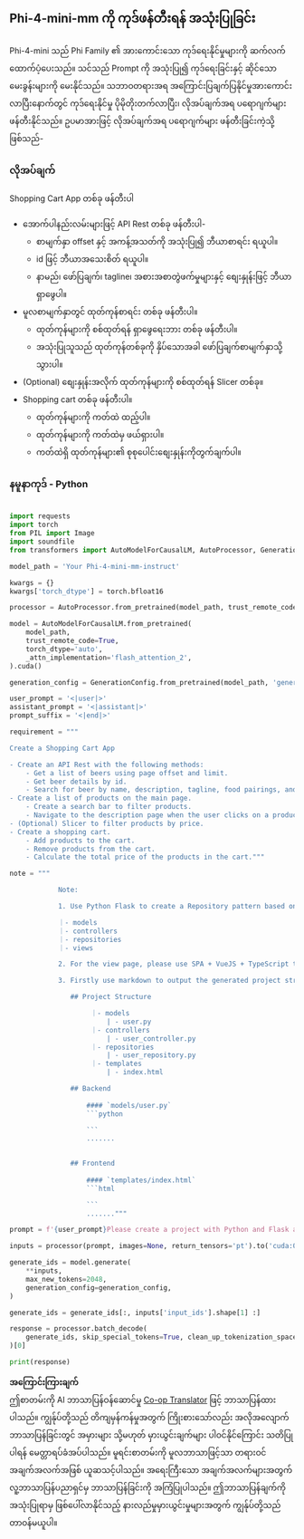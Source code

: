 <!--
CO_OP_TRANSLATOR_METADATA:
{
  "original_hash": "e7bb23ac4d9ef7b419305d8a5745b7aa",
  "translation_date": "2025-07-09T19:36:06+00:00",
  "source_file": "md/02.Application/02.Code/Phi4/GenProjectCode/README.md",
  "language_code": "my"
}
-->
## **Phi-4-mini-mm ကို ကုဒ်ဖန်တီးရန် အသုံးပြုခြင်း**

Phi-4-mini သည် Phi Family ၏ အားကောင်းသော ကုဒ်ရေးနိုင်မှုများကို ဆက်လက်ထောက်ပံ့ပေးသည်။ သင်သည် Prompt ကို အသုံးပြု၍ ကုဒ်ရေးခြင်းနှင့် ဆိုင်သော မေးခွန်းများကို မေးနိုင်သည်။ သဘာဝတရားအရ အကြောင်းပြချက်ပြနိုင်မှုအားကောင်းလာပြီးနောက်တွင် ကုဒ်ရေးနိုင်မှု ပိုမိုတိုးတက်လာပြီး၊ လိုအပ်ချက်အရ ပရောဂျက်များ ဖန်တီးနိုင်သည်။ ဥပမာအားဖြင့် လိုအပ်ချက်အရ ပရောဂျက်များ ဖန်တီးခြင်းကဲ့သို့ဖြစ်သည်-

### **လိုအပ်ချက်**

Shopping Cart App တစ်ခု ဖန်တီးပါ

- အောက်ပါနည်းလမ်းများဖြင့် API Rest တစ်ခု ဖန်တီးပါ-
    - စာမျက်နှာ offset နှင့် အကန့်အသတ်ကို အသုံးပြု၍ ဘီယာစာရင်း ရယူပါ။
    - id ဖြင့် ဘီယာအသေးစိတ် ရယူပါ။
    - နာမည်၊ ဖော်ပြချက်၊ tagline၊ အစားအစာတွဲဖက်မှုများနှင့် စျေးနှုန်းဖြင့် ဘီယာ ရှာဖွေပါ။
- မူလစာမျက်နှာတွင် ထုတ်ကုန်စာရင်း တစ်ခု ဖန်တီးပါ။
    - ထုတ်ကုန်များကို စစ်ထုတ်ရန် ရှာဖွေရေးဘား တစ်ခု ဖန်တီးပါ။
    - အသုံးပြုသူသည် ထုတ်ကုန်တစ်ခုကို နှိပ်သောအခါ ဖော်ပြချက်စာမျက်နှာသို့ သွားပါ။
- (Optional) စျေးနှုန်းအလိုက် ထုတ်ကုန်များကို စစ်ထုတ်ရန် Slicer တစ်ခု။
- Shopping cart တစ်ခု ဖန်တီးပါ။
    - ထုတ်ကုန်များကို ကတ်ထဲ ထည့်ပါ။
    - ထုတ်ကုန်များကို ကတ်ထဲမှ ဖယ်ရှားပါ။
    - ကတ်ထဲရှိ ထုတ်ကုန်များ၏ စုစုပေါင်းစျေးနှုန်းကိုတွက်ချက်ပါ။

### **နမူနာကုဒ် - Python**


```python

import requests
import torch
from PIL import Image
import soundfile
from transformers import AutoModelForCausalLM, AutoProcessor, GenerationConfig,pipeline,AutoTokenizer

model_path = 'Your Phi-4-mini-mm-instruct'

kwargs = {}
kwargs['torch_dtype'] = torch.bfloat16

processor = AutoProcessor.from_pretrained(model_path, trust_remote_code=True)

model = AutoModelForCausalLM.from_pretrained(
    model_path,
    trust_remote_code=True,
    torch_dtype='auto',
    _attn_implementation='flash_attention_2',
).cuda()

generation_config = GenerationConfig.from_pretrained(model_path, 'generation_config.json')

user_prompt = '<|user|>'
assistant_prompt = '<|assistant|>'
prompt_suffix = '<|end|>'

requirement = """

Create a Shopping Cart App

- Create an API Rest with the following methods:
    - Get a list of beers using page offset and limit.
    - Get beer details by id.
    - Search for beer by name, description, tagline, food pairings, and price.
- Create a list of products on the main page.
    - Create a search bar to filter products.
    - Navigate to the description page when the user clicks on a product.
- (Optional) Slicer to filter products by price.
- Create a shopping cart.
    - Add products to the cart.
    - Remove products from the cart.
    - Calculate the total price of the products in the cart."""

note = """ 

            Note:

            1. Use Python Flask to create a Repository pattern based on the following structure to generate the files

            ｜- models
            ｜- controllers
            ｜- repositories
            ｜- views

            2. For the view page, please use SPA + VueJS + TypeScript to build

            3. Firstly use markdown to output the generated project structure (including directories and files), and then generate the  file names and corresponding codes step by step, output like this 

               ## Project Structure

                    ｜- models
                        | - user.py
                    ｜- controllers
                        | - user_controller.py
                    ｜- repositories
                        | - user_repository.py
                    ｜- templates
                        | - index.html

               ## Backend
                 
                   #### `models/user.py`
                   ```python

                   ```
                   .......
               

               ## Frontend
                 
                   #### `templates/index.html`
                   ```html

                   ```
                   ......."""

prompt = f'{user_prompt}Please create a project with Python and Flask according to the following requirements：\n{requirement}{note}{prompt_suffix}{assistant_prompt}'

inputs = processor(prompt, images=None, return_tensors='pt').to('cuda:0')

generate_ids = model.generate(
    **inputs,
    max_new_tokens=2048,
    generation_config=generation_config,
)

generate_ids = generate_ids[:, inputs['input_ids'].shape[1] :]

response = processor.batch_decode(
    generate_ids, skip_special_tokens=True, clean_up_tokenization_spaces=False
)[0]

print(response)

```

**အကြောင်းကြားချက်**  
ဤစာတမ်းကို AI ဘာသာပြန်ဝန်ဆောင်မှု [Co-op Translator](https://github.com/Azure/co-op-translator) ဖြင့် ဘာသာပြန်ထားပါသည်။ ကျွန်ုပ်တို့သည် တိကျမှန်ကန်မှုအတွက် ကြိုးစားသော်လည်း အလိုအလျောက် ဘာသာပြန်ခြင်းတွင် အမှားများ သို့မဟုတ် မှားယွင်းချက်များ ပါဝင်နိုင်ကြောင်း သတိပြုပါရန် မေတ္တာရပ်ခံအပ်ပါသည်။ မူရင်းစာတမ်းကို မူလဘာသာဖြင့်သာ တရားဝင်အချက်အလက်အဖြစ် ယူဆသင့်ပါသည်။ အရေးကြီးသော အချက်အလက်များအတွက် လူ့ဘာသာပြန်ပညာရှင်မှ ဘာသာပြန်ခြင်းကို အကြံပြုပါသည်။ ဤဘာသာပြန်ချက်ကို အသုံးပြုရာမှ ဖြစ်ပေါ်လာနိုင်သည့် နားလည်မှုမှားယွင်းမှုများအတွက် ကျွန်ုပ်တို့သည် တာဝန်မယူပါ။